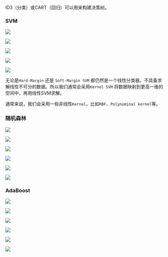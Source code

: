 
ID3（分类）或CART（回归）可以用来构建决策树。

### SVM

![](../../../img/Pasted%20image%2020250827153308.png)

![](../../../img/Pasted%20image%2020250827153411.png)

![](../../../img/Pasted%20image%2020250827153609.png)

![](../../../img/Pasted%20image%2020250827153631.png)

![](../../../img/Pasted%20image%2020250827153652.png)

无论是`Hard-Margin` 还是 `Soft-Margin SVM` 都仍然是一个线性分类器，不具备求解线性不可分的数据。所以我们通常会采用`Kernel SVM` 将数据映射到更高一维的空间中，再用线性SVM求解。

通常来说，我们会采用一些非线性`Kernel`，比如`RBF`、`Polynominal kernel`等。


### 随机森林

![](../../../img/Pasted%20image%2020250828154515.png)

![](../../../img/Pasted%20image%2020250828154539.png)

![](../../../img/Pasted%20image%2020250828154551.png)

![](../../../img/Pasted%20image%2020250828154627.png)

![](../../../img/Pasted%20image%2020250828154641.png)

![](../../../img/Pasted%20image%2020250828154654.png)


### AdaBoost

![](../../../img/Pasted%20image%2020250828155254.png)

![](../../../img/Pasted%20image%2020250828155428.png)

![](../../../img/Pasted%20image%2020250828155541.png)

![](../../../img/Pasted%20image%2020250828155709.png)

![](../../../img/Pasted%20image%2020250828155727.png)

![](../../../img/Pasted%20image%2020250828155740.png)

